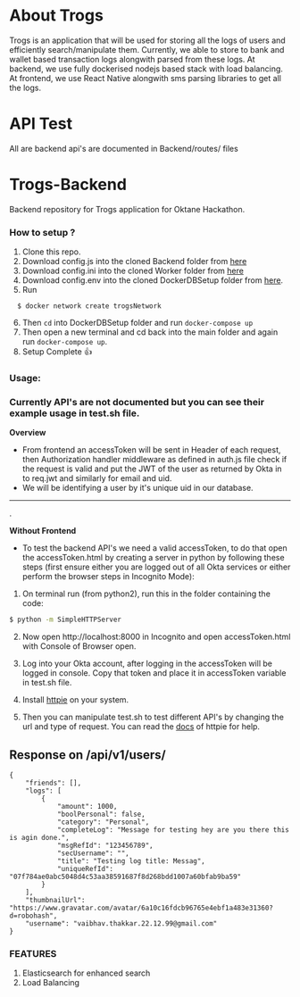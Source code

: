 # About Trogs
Trogs is an application that will be used for storing all the logs of users and efficiently search/manipulate them. Currently, we able to store to bank and wallet based transaction logs alongwith parsed from these logs. At backend, we use fully dockerised nodejs based stack with load balancing. At frontend, we use React Native alongwith sms parsing libraries to get all the logs.
# API Test
  All are backend api's are documented in Backend/routes/ files
  
# Trogs-Backend
Backend repository for Trogs application for Oktane Hackathon.

### How to setup ?
  1) Clone this repo.  
  2) Download config.js into the cloned Backend folder from [here](https://send.firefox.com/download/dd1525fb8b6504f1/#le5vLtlkm4nrgnVXc6Ko7g)  
  3) Download config.ini into the cloned Worker folder from [here](https://send.firefox.com/download/3a24ba5df3ba0528/#HOEaruAARTwdf7qUyjrBiA)  
  4) Download config.env into the cloned DockerDBSetup folder from [here](https://send.firefox.com/download/d9f7ac316d9ec068/#414zkwjjcivZ6HGTl-5SAA).  
  5) Run
  ```
    $ docker network create trogsNetwork  
  ```
  6) Then `cd` into DockerDBSetup folder and run `docker-compose up`  
  7) Then open a new terminal and cd back into the main folder and again run `docker-compose up`.   
  8) Setup Complete :thumbsup:  

### Usage:

### Currently API's are not documented but you can see their example usage in test.sh file.  

**Overview**  
* From frontend an accessToken will be sent in Header of each request, then Authorization handler middleware as defined in auth.js file check if the request is valid and put the JWT of the user as returned by Okta in to req.jwt and similarly for email and uid.  
* We will be identifying a user by it's unique uid in our database.  
<hr>.

**Without Frontend**  

* To test the backend API's we need a valid accessToken, to do that open the accessToken.html by creating a server in python by following these steps (first ensure either you are logged out of all Okta services or either perform the browser steps in Incognito Mode):  

1) On terminal run (from python2), run this in the folder containing the code:
  ```sh
  $ python -m SimpleHTTPServer  
  ```  

2) Now open http://localhost:8000 in Incognito and open accessToken.html with Console of Browser open.  

3) Log into your Okta account, after logging in the accessToken will be logged in console. Copy that token and place it in accessToken variable in test.sh file.  

4) Install [httpie](https://github.com/jakubroztocil/httpie#2installation) on your system.  

4) Then you can manipulate test.sh to test different API's by changing the url and type of request. You can read the [docs](https://httpie.org/doc) of httpie for help.   

## Response on /api/v1/users/
```
{
    "friends": [],
    "logs": [
        {
            "amount": 1000,
            "boolPersonal": false,
            "category": "Personal",
            "completeLog": "Message for testing hey are you there this is agin done.",
            "msgRefId": "123456789",
            "secUsername": "",
            "title": "Testing log title: Messag",
            "uniqueRefId": "07f784ae0abc5048d4c53aa38591687f8d268bdd1007a60bfab9ba59"
        }
    ],
    "thumbnailUrl": "https://www.gravatar.com/avatar/6a10c16fdcb96765e4ebf1a483e31360?d=robohash",
    "username": "vaibhav.thakkar.22.12.99@gmail.com"
}
```  

### FEATURES
1.  Elasticsearch for enhanced search
2. Load Balancing
